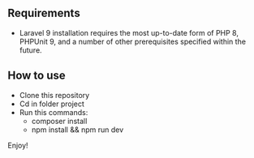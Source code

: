 
## Requirements
- Laravel 9 installation requires the most up-to-date form of PHP 8, PHPUnit 9, and a number of other prerequisites specified within the future.
## How to use

- Clone this repository
- Cd in folder project
- Run this commands:
    - composer install
    - npm install && npm run dev

Enjoy!
